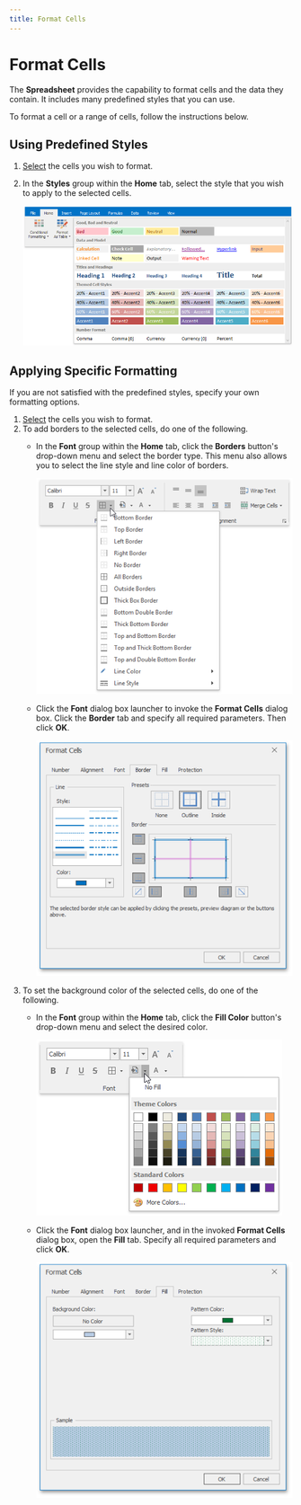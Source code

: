 ```yaml
---
title: Format Cells
---
```

# Format Cells
The **Spreadsheet** provides the capability to format cells and the data they contain. It includes many predefined styles that you can use.

To format a cell or a range of cells, follow the instructions below.

## Using Predefined Styles
1. [Select](../../../../interface-elements-for-desktop/articles/spreadsheet/editing-cells/select-cells-or-cell-content.md) the cells you wish to format.
2. In the **Styles** group within the **Home** tab, select the style that you wish to apply to the selected cells.
	
	![CellStyles.png](../../../images/Img21150.png)

## Applying Specific Formatting
If you are not satisfied with the predefined styles, specify your own formatting options.
1. [Select](../../../../interface-elements-for-desktop/articles/spreadsheet/editing-cells/select-cells-or-cell-content.md) the cells you wish to format.
2. To add borders to the selected cells, do one of the following.
	* In the **Font** group within the **Home** tab, click the **Borders** button's drop-down menu and select the border type. This menu also allows you to select the line style and line color of borders.
		
		![Borders.png](../../../images/Img21151.png)
	* Click the **Font** dialog box launcher to invoke the **Format Cells** dialog box. Click the **Border** tab and specify all required parameters. Then click **OK**.
		
		![FormatCellsBorderTab](../../../images/Img23592.png)
3. To set the background color of the selected cells, do one of the following.
	* In the **Font** group within the **Home** tab, click the **Fill Color** button's drop-down menu and select the desired color.
		
		![FillColor.png](../../../images/Img21152.png)
	* Click the **Font** dialog box launcher, and in the invoked **Format Cells** dialog box, open the **Fill** tab. Specify all required parameters and click **OK**.
		
		![FormatCellsFillTab](../../../images/Img23593.png)
